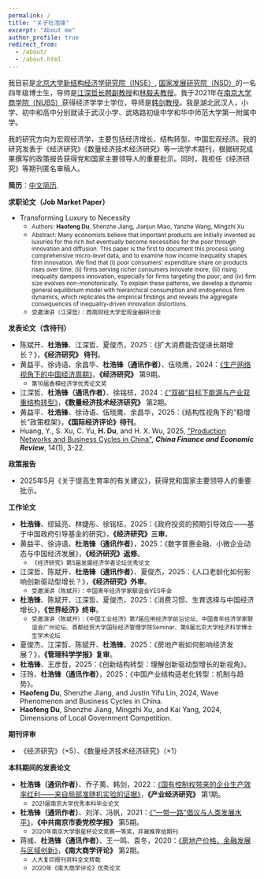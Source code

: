 ```yaml
---
permalink: /
title: "关于杜浩锋"
excerpt: "About me"
author_profile: true
redirect_from: 
  - /about/
  - /about.html
---
```

我目前是[北京大学新结构经济学研究院（INSE）](https://www.nse.pku.edu.cn/), [国家发展研究院（NSD）](https://nsd.pku.edu.cn/)的一名四年级博士生，导师是[江深哲长聘副教授](https://www.nse.pku.edu.cn/szdw/js/500928.htm)和[林毅夫教授](https://www.nse.pku.edu.cn/szdw/js/465203.htm)。我于2021年在[南京大学商学院（NUBS）](https://nubs.nju.edu.cn/)获得经济学学士学位，导师是[韩剑教授](https://nubs.nju.edu.cn/hj/list.htm)。我是湖北武汉人，小学、初中和高中分别就读于武汉小学、武珞路初级中学和华中师范大学第一附属中学。

我的研究方向为宏观经济学，主要包括经济增长、结构转型、中国宏观经济。我的研究发表于《经济研究》《数量经济技术经济研究》等一流学术期刊，根据研究成果撰写的政策报告获得党和国家主要领导人的重要批示。同时，我担任《经济研究》等期刊匿名审稿人。

**简历**：[中文简历](../assets/中文简历.pdf).

**求职论文（Job Market Paper）**
+ Transforming Luxury to Necessity
  - <small>Authors: **Haofeng Du**, Shenzhe Jiang, Jianjun Miao, Yanzhe Wang, Mingzhi Xu</small>
  - <small>Abstract: Many economists believe that important products are initially invented as luxuries for the rich but eventually become necessities for the poor through innovation and diffusion. This paper is the first to document this process using comprehensive micro-level data, and to examine how income inequality shapes firm innovation. We find that (i) poor consumers’ expenditure share on products rises over time; (ii) firms serving richer consumers innovate more; (iii) rising inequality dampens innovation, especially for firms targeting the poor; and (iv) firm size evolves non-monotonically. To explain these patterns, we develop a dynamic general equilibrium model with hierarchical consumption and endogenous firm dynamics, which replicates the empirical findings and reveals the aggregate consequences of inequality-driven innovation distortions.</small>
   - <small>受邀演讲（江深哲）：西南财经大学宏观金融研讨会</small>
  
**发表论文（含待刊）**
+ 陈斌开、**杜浩锋**、江深哲、夏俊杰，2025：《扩大消费能否促进长期增长？》，**《经济研究》 待刊**。
+ 黄益平、徐诗语、余昌华、**杜浩锋（通讯作者）**、伍晓鹰，2024：[《生产网络视角下的中国经济周期》](https://kns.cnki.net/kcms2/article/abstract?v=MdENDFpkZq6O55QBkqB8eUyDQHcuScM3p1K3vEzB2gKW8NE04trRcEN4wdrut_vWR4Gfw0ylJhaeQXwlaKAE1CgmWcOAHT6lCLDa5CwGl0-CFtre1ZFhzTQtsd69XfHd_extbsNXZk6zYLiD254y3Q51ICIFWj-Gn9b7-V1qLd0Zx8gL7lnTY5TeBKpB80Le&uniplatform=NZKPT&language=CHS)，**《经济研究》** 第9期。
  - <small>第10届香樟经济学优秀论文奖</small>
+ 江深哲、**杜浩锋（通讯作者）**、徐铭梽，2024：[《“双碳”目标下能源与产业双重结构转型》](https://kns.cnki.net/kcms2/article/abstract?v=smPsKIJgVaB1F1fM5H7dt2ATU92NbJrO87ZrmguJwbc0d79glLvbTbBjzkF0taieteanYOGBH53Z2_-4ErPwkMl5mTkHWcrzZwok8zQjDMusjBmhPzU2OilLLfpFDvawW2_Tgtdy0kU=&uniplatform=NZKPT&language=CHS)，**《数量经济技术经济研究》** 第2期。
+ 黄益平、**杜浩锋**、徐诗语、伍晓鹰、余昌华，2025：《结构性视角下的“稳增长”政策框架》，**《国际经济评论》待刊**。
+ Huang, Y., S. Xu, C. Yu, **H. Du**, and H. X. Wu, 2025, ["Production Networks and Business Cycles in China"](https://www.degruyterbrill.com/document/doi/10.1515/cfer-2025-0001/html), **_China Finance and Economic Review_**, 14(1), 3-22.

**政策报告**
+ 2025年5月《关于提高生育率的有关建议》，获得党和国家主要领导人的重要批示。 

**工作论文**
+ **杜浩锋**、缪延亮、林婕彤、徐铭梽，2025：《政府投资的预期引导效应——基于中国政府引导基金的研究》，**《经济研究》三审**。
+ 黄益平、徐诗语、**杜浩锋（通讯作者）**，2025：《数字普惠金融、小微企业动态与中国经济发展》，**《经济研究》返修**。
  - <small>《经济研究》第5届发展经济学者论坛优秀论文</small>
+ 江深哲、陈斌开、**杜浩锋（通讯作者）**、夏俊杰，2025：《人口老龄化如何影响创新驱动型增长？》，**《经济研究》外审**。
  - <small>受邀演讲（陈斌开）：中国青年经济学家联谊会YES年会</small> 
+ **杜浩锋**、陈斌开、江深哲、夏俊杰，2025：《消费习惯、生育选择与中国经济增长》，**《世界经济》终审**。
  - <small>受邀演讲（陈斌开）：《中国工业经济》第7届应用经济学前沿论坛、中国青年经济学家联谊会广州论坛、首都经贸大学国际经济管理学院Seminar、第6届北京大学经济科学博士生学术论坛</small>
+ 夏俊杰、江深哲、陈斌开、**杜浩锋**，2025：《房地产税如何影响经济发展？》，**《管理科学学报》复审**。
+ **杜浩锋**、王彦哲，2025：《创新结构转型：理解创新驱动型增长的新视角》。
+ 汪玲、**杜浩锋（通讯作者）**，2025：《中国产业结构适老化转型：机制与趋势》。
+ **Haofeng Du**, Shenzhe Jiang, and Justin Yifu Lin, 2024, Wave Phenomenon and Business Cycles in China.
+ **Haofeng Du**, Shenzhe Jiang, Mingzhi Xu, and Kai Yang, 2024, Dimensions of Local Government Competition.

**期刊评审**
+ 《经济研究》（×5）、《数量经济技术经济研究》（×1）

**本科期间的发表论文**
+ **杜浩锋（通讯作者）**、乔子荑、韩剑，2022：[《国有控制权带来的企业生产效率红利——来自局部准随机实验的证据》](https://kns.cnki.net/kcms2/article/abstract?v=SDjqx_HoHgvXI0Bo8uJl3ZtwSimsbymiMqItI5blDKIsl2dJ03VCX3KPJeV0COicUUpSVbYmE3jEPc-hn6hEslPKqemBLpzQ8fOk4fGvoiCo4_ENleVxAGMLmq7t-RefD9GSY2uM48Cr7Hv_3UbwrA==&uniplatform=NZKPT&language=CHS)，**《产业经济研究》** 第1期。
  - <small>2021届南京大学优秀本科毕业论文</small>
+ **杜浩锋（通讯作者）**、刘洋、冯帆，2021：[《“一带一路”倡议与人类发展水平》](https://kns.cnki.net/kcms2/article/abstract?v=SDjqx_HoHgsLRSLpiEuz5eHYFSVrCspl-7ripTV7lpJfb32zwP1T_Jar_MgbFJcrPffHW5tYwv3Xnk-YcJvuF1Wpv8Mder0ju3bGCkq884B7BA5_4_Qs7VRj9McixC63OSzNhnuWZu5FUCQxeMVRKg==&uniplatform=NZKPT&language=CHS)，**《中共南京市委党校学报》** 第5期。
  - <small>2020年南京大学银星杯论文竞赛一等奖，并被推荐给期刊</small>
+ 蒋彧、**杜浩锋（通讯作者）**、王一鸣、袁冬，2020：[《房地产价格、金融发展与区域创新》](https://kns.cnki.net/kcms2/article/abstract?v=SDjqx_HoHgv3Lr_QkgU5WdvetHNW4SqGSBoKtz4UfxGoczz5aIpDPnOEfokeWZifxQrAGU0YA_Toxq_5Yefe0wo9fS_0DSyvxyffI0UmCsJeZQ_ggL5GDqunAk7w8w4ExDgTHzLxjp8=&uniplatform=NZKPT&language=CHS)，**《南大商学评论》** 第2期。
   - <small>人大复印报刊资料全文转载</small>
   - <small>2020年《南大商学评论》优秀论文</small>


